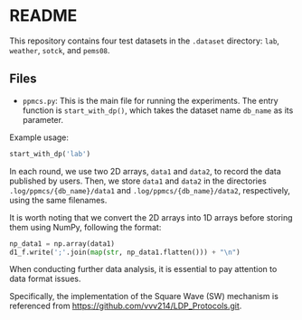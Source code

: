# README 
This repository contains four test datasets in the `.dataset` directory: `lab`, `weather`, `sotck`, and `pems08`.
## Files 
- `ppmcs.py`: This is the main file for running the experiments. The entry function is `start_with_dp()`, which takes the dataset name `db_name` as its parameter.

Example usage: 
```python 
start_with_dp('lab')
```

In each round, we use two 2D arrays, `data1` and `data2`, to record the data published by users. Then, we store `data1` and `data2` in the directories `.log/ppmcs/{db_name}/data1` and `.log/ppmcs/{db_name}/data2`, respectively, using the same filenames.

It is worth noting that we convert the 2D arrays into 1D arrays before storing them using NumPy, following the format:

```python
np_data1 = np.array(data1)
d1_f.write(';'.join(map(str, np_data1.flatten())) + "\n")
```

When conducting further data analysis, it is essential to pay attention to data format issues.

Specifically, the implementation of the Square Wave (SW) mechanism is referenced from https://github.com/vvv214/LDP_Protocols.git.
